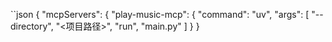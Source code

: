 ``json
{
  "mcpServers": {
    "play-music-mcp": {
      "command": "uv",
      "args": [
        "--directory",
        "<项目路径>",
        "run",
        "main.py"
      ]
    }
  }

